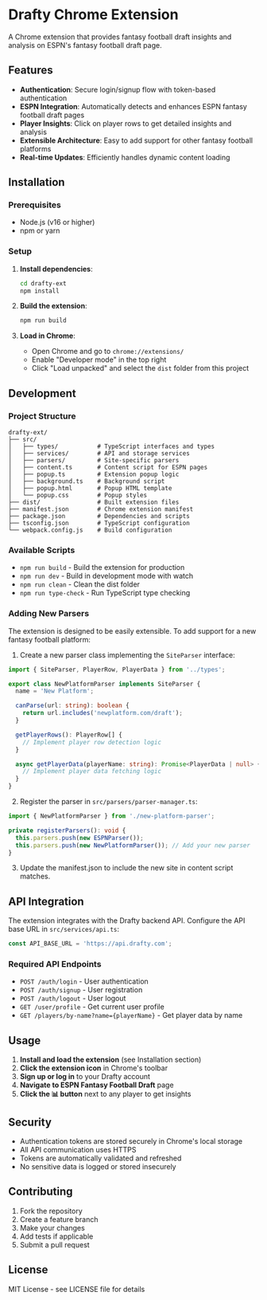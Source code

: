 # Drafty Chrome Extension

A Chrome extension that provides fantasy football draft insights and analysis on ESPN's fantasy football draft page.

## Features

- **Authentication**: Secure login/signup flow with token-based authentication
- **ESPN Integration**: Automatically detects and enhances ESPN fantasy football draft pages
- **Player Insights**: Click on player rows to get detailed insights and analysis
- **Extensible Architecture**: Easy to add support for other fantasy football platforms
- **Real-time Updates**: Efficiently handles dynamic content loading

## Installation

### Prerequisites

- Node.js (v16 or higher)
- npm or yarn

### Setup

1. **Install dependencies**:
   ```bash
   cd drafty-ext
   npm install
   ```

2. **Build the extension**:
   ```bash
   npm run build
   ```

3. **Load in Chrome**:
   - Open Chrome and go to `chrome://extensions/`
   - Enable "Developer mode" in the top right
   - Click "Load unpacked" and select the `dist` folder from this project

## Development

### Project Structure

```
drafty-ext/
├── src/
│   ├── types/           # TypeScript interfaces and types
│   ├── services/        # API and storage services
│   ├── parsers/         # Site-specific parsers
│   ├── content.ts       # Content script for ESPN pages
│   ├── popup.ts         # Extension popup logic
│   ├── background.ts    # Background script
│   ├── popup.html       # Popup HTML template
│   └── popup.css        # Popup styles
├── dist/                # Built extension files
├── manifest.json        # Chrome extension manifest
├── package.json         # Dependencies and scripts
├── tsconfig.json        # TypeScript configuration
└── webpack.config.js    # Build configuration
```

### Available Scripts

- `npm run build` - Build the extension for production
- `npm run dev` - Build in development mode with watch
- `npm run clean` - Clean the dist folder
- `npm run type-check` - Run TypeScript type checking

### Adding New Parsers

The extension is designed to be easily extensible. To add support for a new fantasy football platform:

1. Create a new parser class implementing the `SiteParser` interface:

```typescript
import { SiteParser, PlayerRow, PlayerData } from '../types';

export class NewPlatformParser implements SiteParser {
  name = 'New Platform';

  canParse(url: string): boolean {
    return url.includes('newplatform.com/draft');
  }

  getPlayerRows(): PlayerRow[] {
    // Implement player row detection logic
  }

  async getPlayerData(playerName: string): Promise<PlayerData | null> {
    // Implement player data fetching logic
  }
}
```

2. Register the parser in `src/parsers/parser-manager.ts`:

```typescript
import { NewPlatformParser } from './new-platform-parser';

private registerParsers(): void {
  this.parsers.push(new ESPNParser());
  this.parsers.push(new NewPlatformParser()); // Add your new parser
}
```

3. Update the manifest.json to include the new site in content script matches.

## API Integration

The extension integrates with the Drafty backend API. Configure the API base URL in `src/services/api.ts`:

```typescript
const API_BASE_URL = 'https://api.drafty.com';
```

### Required API Endpoints

- `POST /auth/login` - User authentication
- `POST /auth/signup` - User registration
- `POST /auth/logout` - User logout
- `GET /user/profile` - Get current user profile
- `GET /players/by-name?name={playerName}` - Get player data by name

## Usage

1. **Install and load the extension** (see Installation section)
2. **Click the extension icon** in Chrome's toolbar
3. **Sign up or log in** to your Drafty account
4. **Navigate to ESPN Fantasy Football Draft** page
5. **Click the 📊 button** next to any player to get insights

## Security

- Authentication tokens are stored securely in Chrome's local storage
- All API communication uses HTTPS
- Tokens are automatically validated and refreshed
- No sensitive data is logged or stored insecurely

## Contributing

1. Fork the repository
2. Create a feature branch
3. Make your changes
4. Add tests if applicable
5. Submit a pull request

## License

MIT License - see LICENSE file for details 